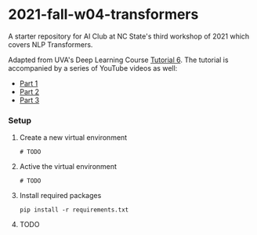 # 2021-fall-w04-transformers
A starter repository for AI Club at NC State's third workshop of 2021 which covers NLP Transformers. 

Adapted from UVA's Deep Learning Course [Tutorial 6](https://uvadlc-notebooks.readthedocs.io/en/latest/tutorial_notebooks/tutorial6/Transformers_and_MHAttention.html). The tutorial is accompanied by a series of YouTube videos as well:
- [Part 1](https://www.youtube.com/watch?v=hGZ6wa07Vak)
- [Part 2](https://www.youtube.com/watch?v=QdTgJ85E6YA)
- [Part 3](https://www.youtube.com/watch?v=e7xvF2yS4Dg)

### Setup

1. Create a new virtual environment
   ```
   # TODO
   ```
2. Active the virtual environment
   ```
   # TODO
   ```
3. Install required packages
   ```
   pip install -r requirements.txt
   ```
4. TODO
